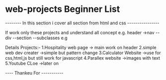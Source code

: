 # web-projects Beginner List 

-------- In this section i cover all section from html and css ----------------

If work only these projects and understand all concept e.g. header ->nav 
--div
--section 
--subclasses
e.g

Details Projects:-
                  1.Hospitality web page  -> main work on header 
                  2.simple web dev creater ->simple but pattern change 
                  3.Calculator Website  ->use for css,html,js but still work for javascript
                  4.Parallex website  ->images with text
                  5.Youtube CLoe    ->later on 
                  
 ----     Thankeu For -----------
 
